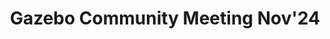 ---
title: "Gazebo Community Meeting Nov'24"
weight: 2
summary: "Showcased our project for the NASA SpaceROS Summer Sprint Challenge 2024, featuring custom Gazebo plugins for extraterrestrial simulations."
tags: ["Showcase", "Gazebo", "NASA", "SpaceROS"]
externalUrl: "https://youtu.be/K7hV-B1lwzw?t=2566"
build:
  render: "false"
  list: "local"
---